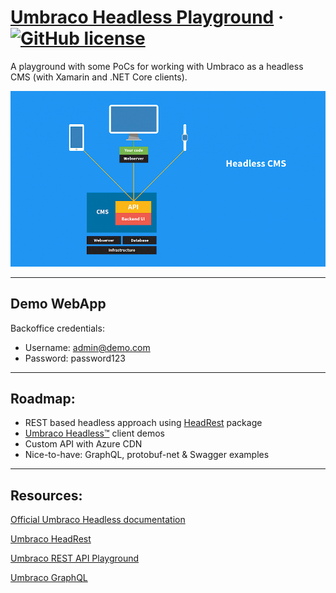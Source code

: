 # [Umbraco Headless Playground](https://github.com/mzajkowski/umbraco-headless-playground) &middot; [![GitHub license](https://img.shields.io/badge/license-MIT-blue.svg)](../LICENSE.md)

A playground with some PoCs for working with Umbraco as a headless CMS (with Xamarin and .NET Core clients).

<p align="center">
  <img src="Docs/img/headless.png" alt="Headless CMS" />
</p>

---

## Demo WebApp

Backoffice credentials:

- Username: admin@demo.com
- Password: password123

---

## Roadmap:

- REST based headless approach using [HeadRest](https://github.com/mzajkowski/umbraco-headrest) package
- [Umbraco Headless™](https://umbraco.com/products/umbraco-headless/) client demos
- Custom API with Azure CDN
- Nice-to-have: GraphQL, protobuf-net & Swagger examples

---

## Resources:

[Official Umbraco Headless documentation](https://github.com/umbraco/UmbracoDocs/blob/headless-8-wip/Umbraco-Headless/API-Documentation/index.md)

[Umbraco HeadRest](https://github.com/mzajkowski/umbraco-headrest)

[Umbraco REST API Playground](https://github.com/mzajkowski/umbraco-rest-api-playground)

[Umbraco GraphQL](https://github.com/rasmusjp/umbraco-graphql)
